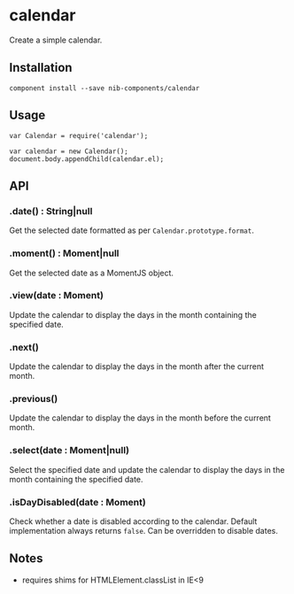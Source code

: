 # calendar

Create a simple calendar.

## Installation

    component install --save nib-components/calendar

## Usage

    var Calendar = require('calendar');

    var calendar = new Calendar();
    document.body.appendChild(calendar.el);

## API

### .date() : String|null

Get the selected date formatted as per `Calendar.prototype.format`.

### .moment() : Moment|null

Get the selected date as a MomentJS object.

### .view(date : Moment)

Update the calendar to display the days in the month containing the specified date.

### .next()

Update the calendar to display the days in the month after the current month.

### .previous()

Update the calendar to display the days in the month before the current month.

### .select(date : Moment|null)

Select the specified date and update the calendar to display the days in the month containing the specified date.

### .isDayDisabled(date : Moment)

Check whether a date is disabled according to the calendar. Default implementation always returns `false`. Can be overridden to disable dates.

## Notes

 - requires shims for HTMLElement.classList in IE<9
